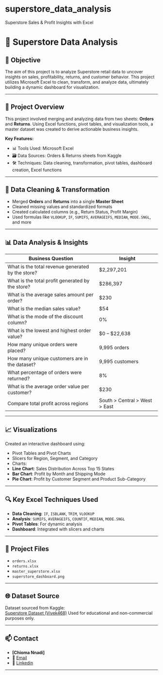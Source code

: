 # superstore_data_analysis
Superstore Sales &amp; Profit Insights with Excel
# 🛒 Superstore Data Analysis

## 🎯 Objective
The aim of this project is to analyze Superstore retail data to uncover insights on sales, profitability, returns, and customer behavior. This project utilizes Microsoft Excel to clean, transform, and analyze data, ultimately building a dynamic dashboard for visualization.

---

## 📂 Project Overview

This project involved merging and analyzing data from two sheets: **Orders** and **Returns**. Using Excel functions, pivot tables, and visualization tools, a master dataset was created to derive actionable business insights.

**Key Features:**
- 📊 Tools Used: Microsoft Excel  
- 🗃️ Data Sources: Orders & Returns sheets from Kaggle  
- 🛠️ Techniques: Data cleaning, transformation, pivot tables, dashboard creation, Excel functions

---

## 🧹 Data Cleaning & Transformation

- Merged **Orders** and **Returns** into a single **Master Sheet**
- Cleaned missing values and standardized formats
- Created calculated columns (e.g., Return Status, Profit Margin)
- Used formulas like `VLOOKUP`, `IF`, `SUMIFS`, `AVERAGEIFS`, `MEDIAN`, `MODE.SNGL`, and more

---

## 📊 Data Analysis & Insights

| **Business Question**                                      | **Insight**            |
|------------------------------------------------------------|------------------------|
| What is the total revenue generated by the store?          | \$2,297,201            |
| What is the total profit generated by the store?           | \$286,397              |
| What is the average sales amount per order?                | \$230                  |
| What is the median sales value?                            | \$54                   |
| What is the mode of the discount column?                   | 0%                     |
| What is the lowest and highest order value?                | \$0 – \$22,638         |
| How many unique orders were placed?                        | 9,995 orders           |
| How many unique customers are in the dataset?              | 9,995 customers        |
| What percentage of orders were returned?                   | 8%                     |
| What is the average order value per customer?              | \$230                  |
| Compare total profit across regions                        | South > Central > West > East |

---

## 📈 Visualizations

Created an interactive dashboard using:
- Pivot Tables and Pivot Charts
- Slicers for Region, Segment, and Category
- Charts:
- **Line Chart**: Sales Distribution Across Top 15 States  
- **Bar Chart**: Profit by Month and Shipping Mode  
- **Pie Chart**: Profit by Customer Segment and Product Sub-Category

---

## 🔍 Key Excel Techniques Used

- **Data Cleaning**: `IF`, `ISBLANK`, `TRIM`, `VLOOKUP`
- **Analysis**: `SUMIFS`, `AVERAGEIFS`, `COUNTIF`, `MEDIAN`, `MODE.SNGL`
- **Pivot Tables**: For dynamic analysis
- **Dashboard**: Integrated with slicers and charts

---

## 🧾 Project Files

- `orders.xlsx`
- `returns.xlsx`
- `master_superstore.xlsx`
- `superstore_dashboard.png`

---

## 🌐 Dataset Source

Dataset sourced from Kaggle:  
[Superstore Dataset (Vivek468)](https://www.kaggle.com/datasets/vivek468/superstore-dataset-final)
Used for educational and non-commercial purposes only.

---

## 📫 Contact
- **[Chioma Nnadi]**
- 📧 [Email](nnadicvictoria@gmail.com)
- 🔗 [Linkedin](https://www.linkedin.com/in/nnadichioma/)

---

